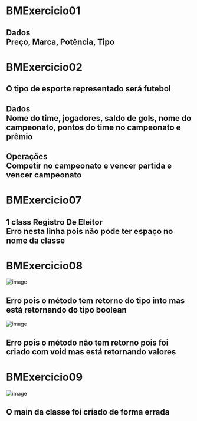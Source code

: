 # BMExercicio01
## Dados <br> Preço, Marca, Potência, Tipo

# BMExercicio02
## O tipo de esporte representado será futebol
## Dados <br> Nome do time, jogadores, saldo de gols, nome do campeonato, pontos do time no campeonato e prêmio
## Operações <br> Competir no campeonato e vencer partida e vencer campeonato

# BMExercicio07
## 1 class Registro De Eleitor <br> Erro nesta linha pois não pode ter espaço no nome da classe

# BMExercicio08
![image](https://user-images.githubusercontent.com/105663942/199370005-c4e51bd1-d852-4a98-8fef-d694e6214876.png)
## Erro pois o método tem retorno do tipo into mas está retornando do tipo boolean
![image](https://user-images.githubusercontent.com/105663942/199370217-71f3f78c-2a83-46e2-83f6-9fedeacaba4a.png)
## Erro pois o método não tem retorno pois foi criado com void mas está retornando valores

# BMExercicio09
![image](https://user-images.githubusercontent.com/105663942/199370651-fdfa1fb7-7323-48d9-904d-1a3dab2c054d.png)
## O main da classe foi criado de forma errada

